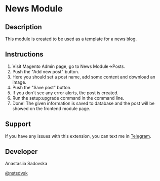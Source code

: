 News Module
===========

Description
-----------
This module is created to be used as a template for a news blog.

Instructions
-------------------------
1. Visit Magento Admin page, go to News Module->Posts.
2. Push the "Add new post" button.
3. Here you should set a post name, add some content and download an image.
4. Push the "Save post" button.
5. If you don`t see any error alerts, the post is created.
6. Run the setup:upgrade command in the command line.
7. Done! The given information is saved to database and the post will be showed on the frontend module page.

Support
-------
If you have any issues with this extension, you can text me in [Telegram](https://t.me/nstsdvsk).

Developer
---------
Anastasiia Sadovska

[@nstsdvsk](https://instagram.com/nstsdvsk)
